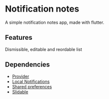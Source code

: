 # Notification notes

A simple notification notes app, made with flutter.

## Features

Dismissible, editable and reordable list

## Dependencies

* [Provider](https://pub.flutter-io.cn/packages/provider)
* [Local Notifications](https://pub.flutter-io.cn/packages/flutter_local_notifications)
* [Shared preferences](https://pub.flutter-io.cn/packages/shared_preferences)
* [Slidable](https://pub.flutter-io.cn/packages/flutter_slidable)